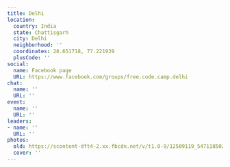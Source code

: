 ```yaml
---
title: Delhi
location:
  country: India
  state: Chattisgarh
  city: Delhi
  neighborhood: ''
  coordinates: 28.651718, 77.221939
  plusCode: ''
social:
  name: Facebook page
  URL: https://www.facebook.com/groups/free.code.camp.delhi
chat:
  name: ''
  URL: ''
event:
  name: ''
  URL: ''
leaders:
- name: ''
  URL: ''
photos:
  old: https://scontent-dft4-2.xx.fbcdn.net/v/t1.0-9/12509119_547118502108066_5226476589711142971_n.jpg?oh=22d76c11b5150e629ea64ae29e950cf1&oe=59964DED
  cover: ''
---
```

